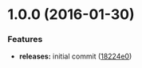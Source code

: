 <a name="1.0.0"></a>
# 1.0.0 (2016-01-30)


### Features

* **releases:** initial commit ([18224e0](https://github.com/hypeJunction/Elgg-notifications_templates/commit/18224e0))



